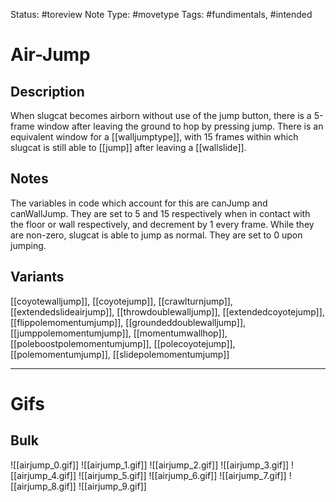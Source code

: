Status: #toreview
Note Type: #movetype
Tags: #fundimentals, #intended

# Air-Jump
## Description
When slugcat becomes airborn without use of the jump button, there is a 5-frame window after leaving the ground to hop by pressing jump. There is an equivalent window for a [[walljumptype]], with 15 frames within which slugcat is still able to [[jump]] after leaving a [[wallslide]].

## Notes
The variables in code which account for this are canJump and canWallJump. They are set to 5 and 15 respectively when in contact with the floor or wall respectively, and decrement by 1 every frame. While they are non-zero, slugcat is able to jump as normal. They are set to 0 upon jumping.

## Variants
[[coyotewalljump]], [[coyotejump]], [[crawlturnjump]], [[extendedslideairjump]], [[throwdoublewalljump]], [[extendedcoyotejump]], [[flippolemomentumjump]], [[groundeddoublewalljump]], [[jumppolemomentumjump]], [[momentumwallhop]], [[poleboostpolemomentumjump]], [[polecoyotejump]], [[polemomentumjump]], [[slidepolemomentumjump]]

___
# Gifs
## Bulk
![[airjump_0.gif]]
![[airjump_1.gif]]
![[airjump_2.gif]]
![[airjump_3.gif]]
![[airjump_4.gif]]
![[airjump_5.gif]]
![[airjump_6.gif]]
![[airjump_7.gif]]
![[airjump_8.gif]]
![[airjump_9.gif]]